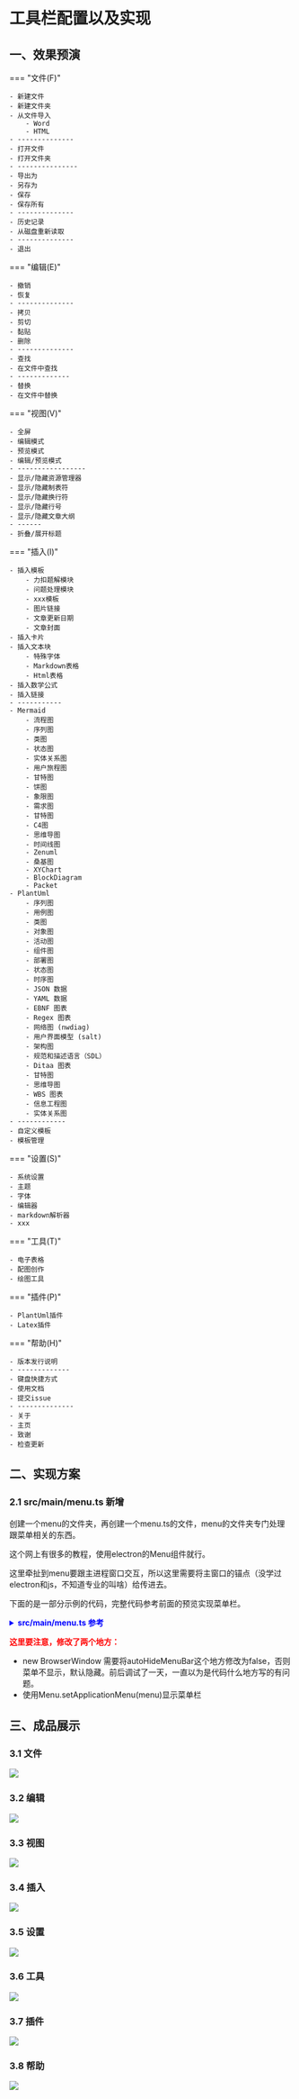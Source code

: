 # 工具栏配置以及实现

## 一、效果预演

=== "文件(F)"

    - 新建文件
    - 新建文件夹
    - 从文件导入
	    - Word
        - HTML 
    - --------------
    - 打开文件
    - 打开文件夹
    - --------------- 
    - 导出为
    - 另存为
    - 保存
    - 保存所有
    - --------------
    - 历史记录
    - 从磁盘重新读取
    - --------------
    - 退出

=== "编辑(E)"

    - 撤销
    - 恢复
    - --------------
    - 拷贝
    - 剪切
    - 黏贴
    - 删除
    - --------------
    - 查找
    - 在文件中查找
    - -------------
    - 替换
    - 在文件中替换

=== "视图(V)"

    - 全屏
    - 编辑模式
    - 预览模式
    - 编辑/预览模式
    - -----------------
    - 显示/隐藏资源管理器
    - 显示/隐藏制表符
    - 显示/隐藏换行符
    - 显示/隐藏行号
    - 显示/隐藏文章大纲
    - ------
    - 折叠/展开标题

=== "插入(I)"

    - 插入模板
        - 力扣题解模块
        - 问题处理模块
        - xxx模板
        - 图片链接
        - 文章更新日期
        - 文章封面
    - 插入卡片
    - 插入文本块
        - 特殊字体
        - Markdown表格
        - Html表格
    - 插入数学公式
    - 插入链接
    - -----------
    - Mermaid
        - 流程图
        - 序列图
        - 类图
        - 状态图
        - 实体关系图
        - 用户旅程图
        - 甘特图
        - 饼图
        - 象限图
        - 需求图
        - 甘特图
        - C4图
        - 思维导图
        - 时间线图
        - Zenuml
        - 桑基图
        - XYChart
        - BlockDiagram
        - Packet
    - PlantUml
        - 序列图
        - 用例图
        - 类图
        - 对象图
        - 活动图
        - 组件图
        - 部署图
        - 状态图
        - 时序图
        - JSON 数据
        - YAML 数据
        - EBNF 图表
        - Regex 图表
        - 网络图 (nwdiag)
        - 用户界面模型 (salt)
        - 架构图
        - 规范和描述语言（SDL）
        - Ditaa 图表
        - 甘特图
        - 思维导图
        - WBS 图表
        - 信息工程图
        - 实体关系图
    - ------------
    - 自定义模板
    - 模板管理


=== "设置(S)"

    - 系统设置
    - 主题
    - 字体
    - 编辑器
    - markdown解析器
    - xxx

=== "工具(T)"

    - 电子表格
    - 配图创作
    - 绘图工具

=== "插件(P)"

    - PlantUml插件
    - Latex插件

=== "帮助(H)"
    
    - 版本发行说明
    - -------------
    - 键盘快捷方式
    - 使用文档
    - 提交issue
    - --------------
    - 关于
    - 主页
    - 致谢
    - 检查更新

## 二、实现方案

### 2.1 src/main/menu.ts 新增

创建一个menu的文件夹，再创建一个menu.ts的文件，menu的文件夹专门处理跟菜单相关的东西。

这个网上有很多的教程，使用electron的Menu组件就行。

这里牵扯到menu要跟主进程窗口交互，所以这里需要将主窗口的锚点（没学过electron和js，不知道专业的叫啥）给传进去。

下面的是一部分示例的代码，完整代码参考前面的预览实现菜单栏。

<details>
<summary style="color:rgb(0,0,255);font-weight:bold">src/main/menu.ts 参考</summary>
<blockcode><pre><code>
```Typescript
import { Menu } from 'electron'

const template = [
  {
    label: '文件',
    submenu: [
      {
        label: '新建文件',
        accelerator: 'ctrl+n',
        click: function () {
          alert('ctrl')
        }
      },
      {
        label: '新建窗口',
        accelerator: 'Ctrl+Shift+N',
        click: function () {
          alert('新建窗口')
        }
      }
    ]
  },
  {
    label: '编辑',
    submenu: [
      {
        label: '编辑文件'
      },
      {
        label: '编辑窗口'
      }
    ]
  }
]

export function getApplicationMenu(mainWindow) {
  return template
}
```
</code></pre></blockcode></details>

### 2.2 src/main/index.ts

先导入`import { getApplicationMenu } from './menu/menu'`

修改创建窗口的函数。参考如下：

<details>
<summary style="color:rgb(0,0,255);font-weight:bold">src/main/index.ts 参考</summary>
<blockcode><pre><code>
```Typescript
function createWindow(): void {
  // Create the browser window.
  const mainWindow = new BrowserWindow({
    width: 900,
    height: 670,
    show: false,
    title: 'HemyMarkdownEditor',
    autoHideMenuBar: false,
    ...(process.platform === 'linux' ? { icon } : {}),
    webPreferences: {
      preload: join(__dirname, '../preload/index.js'),
      sandbox: false
    }
  })

  mainWindow.on('ready-to-show', () => {
    mainWindow.show()
  })

  mainWindow.webContents.setWindowOpenHandler((details) => {
    shell.openExternal(details.url)
    return { action: 'deny' }
  })

  // HMR for renderer base on electron-vite cli.
  // Load the remote URL for development or the local html file for production.
  if (is.dev && process.env['ELECTRON_RENDERER_URL']) {
    mainWindow.loadURL(process.env['ELECTRON_RENDERER_URL'])
  } else {
    mainWindow.loadFile(join(__dirname, '../renderer/index.html'))
  }

  const menu = Menu.buildFromTemplate(getApplicationMenu(mainWindow))
  Menu.setApplicationMenu(menu)
}
```
</code></pre></blockcode></details>

 <span style="color:rgb(255,0,0);font-weight:bold">这里要注意，修改了两个地方：</span>


- new BrowserWindow 需要将autoHideMenuBar这个地方修改为false，否则菜单不显示，默认隐藏。前后调试了一天，一直以为是代码什么地方写的有问题。
- 使用Menu.setApplicationMenu(menu)显示菜单栏

## 三、成品展示

### 3.1 文件

![](images/20240528212154.png)

### 3.2 编辑

![](images/20240528212222.png)

### 3.3 视图

![](images/20240528212250.png)

### 3.4 插入

![](images/20240528213407.png)

### 3.5 设置

![](images/20240528213938.png)

### 3.6 工具

![](images/20240528213925.png)

### 3.7 插件

![](images/20240528214004.png)

### 3.8 帮助

![](images/20240528213951.png)